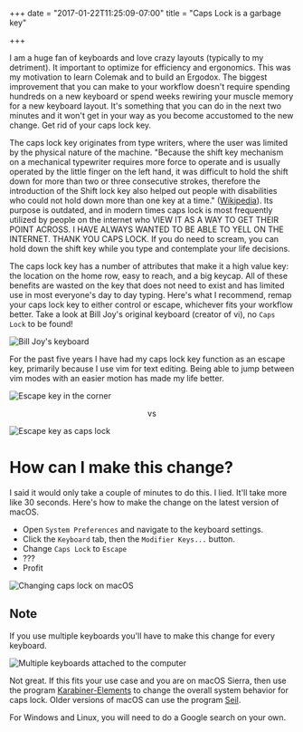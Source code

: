 +++
date = "2017-01-22T11:25:09-07:00"
title = "Caps Lock is a garbage key"

+++

I am a huge fan of keyboards and love crazy layouts (typically to my detriment).
It important to optimize for efficiency and ergonomics.
This was my motivation to learn Colemak and to build an Ergodox.
The biggest improvement that you can make to your workflow doesn't require spending hundreds on a new keyboard or spend weeks rewiring your muscle memory for a new keyboard layout.
It's something that you can do in the next two minutes and it won't get in your way as you become accustomed to the new change.
Get rid of your caps lock key.

The caps lock key originates from type writers, where the user was limited by the physical nature of the machine. "Because the shift key mechanism on a mechanical typewriter requires more force to operate and is usually operated by the little finger on the left hand, it was difficult to hold the shift down for more than two or three consecutive strokes, therefore the introduction of the Shift lock key also helped out people with disabilities who could not hold down more than one key at a time." ([Wikipedia](https://en.wikipedia.org/wiki/Caps_lock#History)).
Its purpose is outdated, and in modern times caps lock is most frequently utilized by people on the internet who VIEW IT AS A WAY TO GET THEIR POINT ACROSS. I HAVE ALWAYS WANTED TO BE ABLE TO YELL ON THE INTERNET. THANK YOU CAPS LOCK.
If you do need to scream, you can hold down the shift key while you type and contemplate your life decisions.

The caps lock key has a number of attributes that make it a high value key: the location on the home row, easy to reach, and a big keycap.
All of these benefits are wasted on the key that does not need to exist and has limited use in most everyone's day to day typing.
Here's what I recommend, remap your caps lock key to either control or escape, whichever fits your workflow better.
Take a look at Bill Joy's original keyboard (creator of vi), no `Caps Lock` to be found!

![Bill Joy's keyboard](http://www.catonmat.net/images/why-vim-uses-hjkl/lsi-adm3a-full-keyboard.jpg)

For the past five years I have had my caps lock key function as an escape key, primarily because I use vim for text editing.
Being able to jump between vim modes with an easier motion has made my life better.

![Escape key in the corner](/images/caps_lock/escape_in_the_corner.gif)

<p style=text-align:center;>vs</p>

![Escape key as caps lock](/images/caps_lock/escape_as_caps_lock.gif)

# How can I make this change?

I said it would only take a couple of minutes to do this. I lied. It'll take more like 30 seconds. Here's how to make the change on the latest version of macOS.

* Open `System Preferences` and navigate to the keyboard settings.
* Click the `Keyboard` tab, then the `Modifier Keys...` button.
* Change `Caps Lock` to `Escape`
* ???
* Profit

![Changing caps lock on macOS](/images/caps_lock/keyboard_settings.gif)

## Note 

If you use multiple keyboards you'll have to make this change for every keyboard.

![Multiple keyboards attached to the computer](/images/caps_lock/multiple_keyboard_settings.png)

Not great.
If this fits your use case and you are on macOS Sierra, then use the program [Karabiner-Elements](https://github.com/tekezo/Karabiner-Elements) to change the overall system behavior for caps lock.
Older versions of macOS can use the program [Seil](https://pqrs.org/osx/karabiner/seil.html.en).

For Windows and Linux, you will need to do a Google search on your own.
